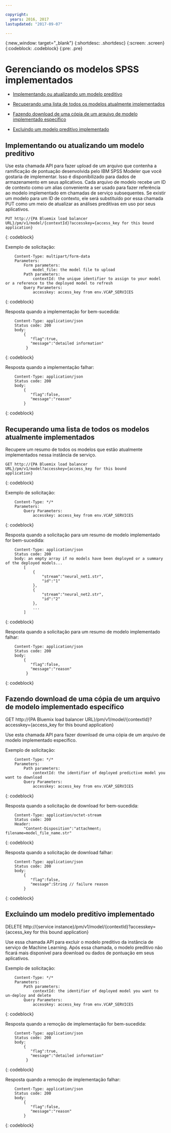 ```yaml
---

copyright:
  years: 2016, 2017
lastupdated: "2017-09-07"

---
```


{:new_window: target="_blank"}
{:shortdesc: .shortdesc}
{:screen: .screen}
{:codeblock: .codeblock}
{:pre: .pre}

# Gerenciando os modelos SPSS implementados


*  [Implementando ou atualizando um modelo preditivo](#deploying-or-refreshing-a-predictive-model)

*  [Recuperando uma lista de todos os modelos atualmente implementados](#retrieving-a-list-of-all-currently-deployed-models)

*  [Fazendo download de uma cópia de um arquivo de modelo implementado específico](#downloading-a-copy-of-a-specific-deployed-model-file)

*  [Excluindo um modelo preditivo implementado](#deleting-a-deployed-predictive-model)

## Implementando ou atualizando um modelo preditivo

Use esta chamada API para fazer upload de um arquivo que contenha a ramificação de pontuação
desenvolvida pelo IBM SPSS Modeler que você gostaria de implementar.
Isso é disponibilizado para dados de armazenamento em seus aplicativos. Cada
arquivo de modelo recebe um ID de contexto como um alias conveniente a ser usado para
fazer referência ao modelo implementado em chamadas de serviço subsequentes. Se existir
um modelo para um ID de contexto, ele será substituído por essa chamada PUT como
um meio de atualizar as análises preditivas em uso por seus
aplicativos.

```
PUT http://{PA Bluemix load balancer
URL}/pm/v1/model/{contextId}?accesskey={access_key for this bound
application}
```
{: codeblock}

Exemplo de solicitação:

```
    Content-Type: multipart/form-data
    Parameters:
        Form parameters:
            model_file: the model file to upload
        Path parameters:
            contextId: the unique identifier to assign to your model or a reference to the deployed model to refresh
        Query Parameters:
            accesskey: access_key from env.VCAP_SERVICES
```
{: codeblock}

Resposta quando a implementação for bem-sucedida:

```
    Content-Type: application/json
    Status code: 200
    body:
        {
           "flag":true, 
           "message":"detailed information"  
         }
```
{: codeblock}

Resposta quando a implementação falhar:

```
    Content-Type: application/json
    Status code: 200
    body:
        {
           "flag":false, 
           "message":"reason"
        }
```
{: codeblock}

## Recuperando uma lista de todos os modelos atualmente implementados

Recupere um resumo de todos os modelos que estão atualmente implementados nessa instância de serviço.

```
GET http://{PA Bluemix load balancer
URL}/pm/v1/model?accesskey={access_key for this bound
application}
```
{: codeblock}

Exemplo de solicitação:

```
    Content-Type: */*
    Parameters:
        Query Parameters:
            accesskey: access_key from env.VCAP_SERVICES
```
{: codeblock}

Resposta quando a solicitação para um resumo de modelo implementado for bem-sucedida:

```
    Content-Type: application/json
    Status code: 200
    body: an empty array if no models have been deployed or a summary of the deployed models...
        [
            {
                "stream":"neural_net1.str",
                "id":"1"
            },
            {
                "stream":"neural_net2.str",
                "id":"2"
            },
            ...
        ]
```
{: codeblock}

Resposta quando a solicitação para um resumo de modelo implementado falhar:

```
    Content-Type: application/json
    Status code: 200
    body:
        {
           "flag":false, 
           "message":"reason"  
         }
```
{: codeblock}

## Fazendo download de uma cópia de um arquivo de modelo implementado específico

GET http://{PA Bluemix load balancer
URL}/pm/v1/model/{contextId}?accesskey={access_key for this bound
application}

Use esta chamada API para fazer download de uma cópia de um arquivo de modelo implementado específico.

Exemplo de solicitação:

```
    Content-Type: */*
    Parameters:
        Path parameters:
            contextId: the identifier of deployed predictive model you want to download
        Query Parameters:
            accesskey: access_key from env.VCAP_SERVICES
```
{: codeblock}

Resposta quando a solicitação de download for bem-sucedida:

```
    Content-Type: application/octet-stream
    Status code: 200
    Header:
        "Content-Disposition":"attachment; filename=model_file_name.str"
```
{: codeblock}

Resposta quando a solicitação de download falhar:

```
    Content-Type: application/json
    Status code: 200
    body:
        {
           "flag":false, 
           "message":String // failure reason 
        }
```
{: codeblock}

## Excluindo um modelo preditivo implementado

DELETE http://{service
instance}/pm/v1/model/{contextId}?accesskey={access_key for this
bound application}

Use essa chamada API para excluir o modelo preditivo da instância de serviço de
Machine Learning. Após essa
chamada, o modelo preditivo não ficará mais disponível para download ou dados de pontuação em seus aplicativos.

Exemplo de solicitação:

```
    Content-Type: */*
    Parameters:
        Path parameters:
            contextId: the identifier of deployed model you want to un-deploy and delete
        Query Parameters:
            accesskey: access_key from env.VCAP_SERVICES
```
{: codeblock}

Resposta quando a remoção de implementação for bem-sucedida:

```
    Content-Type: application/json
    Status code: 200
    body:
        {
           "flag":true, 
           "message":"detailed information"  
         }
```
{: codeblock}

Resposta quando a remoção de implementação falhar:

```
    Content-Type: application/json
    Status code: 200
    body:
        {
           "flag":false, 
           "message":"reason"
        }
```
{: codeblock}
